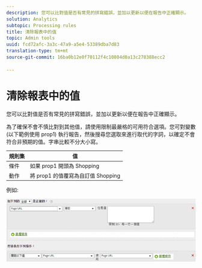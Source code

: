```yaml
---
description: 您可以比對值是否有常見的拼寫錯誤，並加以更新以便在報告中正確顯示。
solution: Analytics
subtopic: Processing rules
title: 清除報表中的值
topic: Admin tools
uuid: fcd72afc-3a3c-47a9-a5e4-53389dba7d83
translation-type: tm+mt
source-git-commit: 16ba0b12e0f70112f4c10804d0a13c278388ecc2

---
```



# 清除報表中的值

您可以比對值是否有常見的拼寫錯誤，並加以更新以便在報告中正確顯示。

為了確保不會不慎比對到其他值，請使用限制最嚴格的可用符合選項。您可對變數 (以下範例使用 prop1) 執行報告，然後搜尋您選取來進行取代的字詞，以確定不會符合非預期的值。字串比較不分大小寫。

| 規則集 | 值 |
|---|---|
| 條件 | 如果 prop1 開頭為 Shopping |
| 動作 | 將 prop1 的值覆寫為自訂值 Shopping |

例如:

![](assets/clean-up-values-in-report.png)

